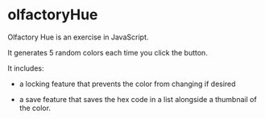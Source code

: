 # olfactoryHue

Olfactory Hue is an exercise in JavaScript.

It generates 5 random colors each time you click the button.

It includes:
- a locking feature that prevents the color from changing if desired

- a save feature that saves the hex code in a list alongside a thumbnail of the color.
